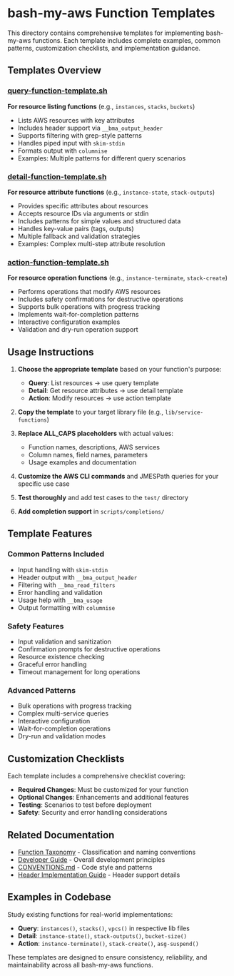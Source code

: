# bash-my-aws Function Templates

This directory contains comprehensive templates for implementing bash-my-aws functions. Each template includes complete examples, common patterns, customization checklists, and implementation guidance.

## Templates Overview

### [query-function-template.sh](query-function-template.sh)
**For resource listing functions** (e.g., `instances`, `stacks`, `buckets`)

- Lists AWS resources with key attributes
- Includes header support via `__bma_output_header`
- Supports filtering with grep-style patterns
- Handles piped input with `skim-stdin`
- Formats output with `columnise`
- Examples: Multiple patterns for different query scenarios

### [detail-function-template.sh](detail-function-template.sh)
**For resource attribute functions** (e.g., `instance-state`, `stack-outputs`)

- Provides specific attributes about resources
- Accepts resource IDs via arguments or stdin
- Includes patterns for simple values and structured data
- Handles key-value pairs (tags, outputs)
- Multiple fallback and validation strategies
- Examples: Complex multi-step attribute resolution

### [action-function-template.sh](action-function-template.sh)
**For resource operation functions** (e.g., `instance-terminate`, `stack-create`)

- Performs operations that modify AWS resources
- Includes safety confirmations for destructive operations
- Supports bulk operations with progress tracking
- Implements wait-for-completion patterns
- Interactive configuration examples
- Validation and dry-run operation support

## Usage Instructions

1. **Choose the appropriate template** based on your function's purpose:
   - **Query**: List resources → use query template
   - **Detail**: Get resource attributes → use detail template  
   - **Action**: Modify resources → use action template

2. **Copy the template** to your target library file (e.g., `lib/service-functions`)

3. **Replace ALL_CAPS placeholders** with actual values:
   - Function names, descriptions, AWS services
   - Column names, field names, parameters
   - Usage examples and documentation

4. **Customize the AWS CLI commands** and JMESPath queries for your specific use case

5. **Test thoroughly** and add test cases to the `test/` directory

6. **Add completion support** in `scripts/completions/`

## Template Features

### Common Patterns Included
- Input handling with `skim-stdin`
- Header output with `__bma_output_header`
- Filtering with `__bma_read_filters`
- Error handling and validation
- Usage help with `__bma_usage`
- Output formatting with `columnise`

### Safety Features
- Input validation and sanitization
- Confirmation prompts for destructive operations
- Resource existence checking
- Graceful error handling
- Timeout management for long operations

### Advanced Patterns
- Bulk operations with progress tracking
- Complex multi-service queries
- Interactive configuration
- Wait-for-completion operations
- Dry-run and validation modes

## Customization Checklists

Each template includes a comprehensive checklist covering:

- **Required Changes**: Must be customized for your function
- **Optional Changes**: Enhancements and additional features
- **Testing**: Scenarios to test before deployment
- **Safety**: Security and error handling considerations

## Related Documentation

- [Function Taxonomy](../function-taxonomy.md) - Classification and naming conventions
- [Developer Guide](../developer-guide.md) - Overall development principles
- [CONVENTIONS.md](../../CONVENTIONS.md) - Code style and patterns
- [Header Implementation Guide](../implementing-headers-guide.md) - Header support details

## Examples in Codebase

Study existing functions for real-world implementations:

- **Query**: `instances()`, `stacks()`, `vpcs()` in respective lib files
- **Detail**: `instance-state()`, `stack-outputs()`, `bucket-size()`
- **Action**: `instance-terminate()`, `stack-create()`, `asg-suspend()`

These templates are designed to ensure consistency, reliability, and maintainability across all bash-my-aws functions.